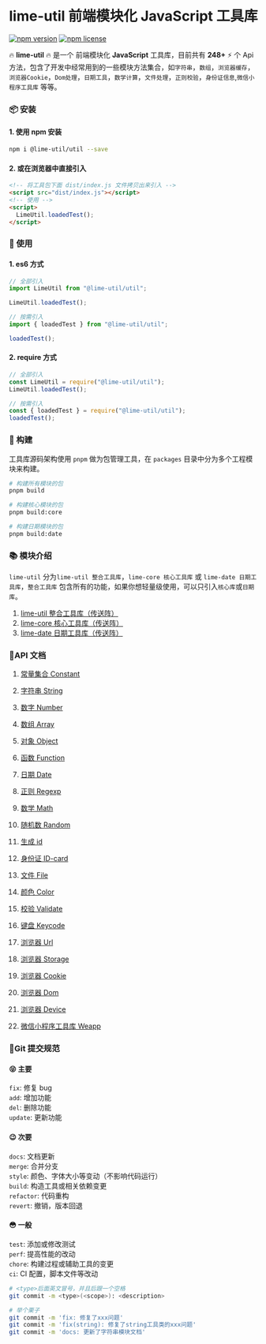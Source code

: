 # lime-util 前端模块化 JavaScript 工具库

[![npm version](https://img.shields.io/npm/v/xe-utils.svg?style=flat-square)](https://github.com/qq575792372/lime-util)
[![npm license](https://img.shields.io/github/license/mashape/apistatus.svg)](LICENSE)

🔥 **lime-util** 🔥 是一个 前端模块化 **JavaScript** 工具库，目前共有 **248+** ⚡️ 个 Api
方法，包含了开发中经常用到的一些模块方法集合，如`字符串`，`数组`，`浏览器缓存`，`浏览器Cookie`，`Dom处理`，`日期工具`，`数学计算`，`文件处理`，`正则校验`，`身份证信息`,`微信小程序工具库`
等等。

### 📦 安装

#### 1. 使用 npm 安装

```bash
npm i @lime-util/util --save
```

#### 2. 或在浏览器中直接引入

```html
<!-- 将工具包下面 dist/index.js 文件拷贝出来引入 -->
<script src="dist/index.js"></script>
<!-- 使用 -->
<script>
  LimeUtil.loadedTest();
</script>
```

### 🎨 使用

#### 1. es6 方式

```javascript
// 全部引入
import LimeUtil from "@lime-util/util";

LimeUtil.loadedTest();

// 按需引入
import { loadedTest } from "@lime-util/util";

loadedTest();
```

#### 2. require 方式

```javascript
// 全部引入
const LimeUtil = require("@lime-util/util");
LimeUtil.loadedTest();

// 按需引入
const { loadedTest } = require("@lime-util/util");
loadedTest();
```

### 🔨 构建

工具库源码架构使用 `pnpm` 做为包管理工具，在 `packages` 目录中分为多个工程模块来构建。

```bash
# 构建所有模块的包
pnpm build

# 构建核心模块的包
pnpm build:core

# 构建日期模块的包
pnpm build:date
```

### 📚 模块介绍

`lime-util` 分为`lime-util 整合工具库`，`lime-core 核心工具库` 或 `lime-date 日期工具库`，`整合工具库`
包含所有的功能，如果你想轻量级使用，可以只引入`核心库`或`日期库`。

1. [lime-util 整合工具库（传送阵）](https://github.com/qq575792372/lime-util)
2. [lime-core 核心工具库（传送阵）](https://github.com/qq575792372/lime-util/tree/master/packages/core)
3. [lime-date 日期工具库（传送阵）](https://github.com/qq575792372/lime-util/tree/master/packages/date)

### 📝API 文档

1. [常量集合 Constant](https://github.com/qq575792372/lime-util/blob/master/doc/constants.md)

2. [字符串 String](https://github.com/qq575792372/lime-util/blob/master/doc/string.md)

3. [数字 Number](https://github.com/qq575792372/lime-util/blob/master/doc/number.md)
4. [数组 Array](https://github.com/qq575792372/lime-util/blob/master/doc/array.md)
5. [对象 Object](https://github.com/qq575792372/lime-util/blob/master/doc/object.md)
6. [函数 Function](https://github.com/qq575792372/lime-util/blob/master/doc/function.md)
7. [日期 Date](https://github.com/qq575792372/lime-util/blob/master/doc/date.md)
8. [正则 Regexp](https://github.com/qq575792372/lime-util/blob/master/doc/regexp.md)
9. [数学 Math](https://github.com/qq575792372/lime-util/blob/master/doc/math.md)

10. [随机数 Random](https://github.com/qq575792372/lime-util/blob/master/doc/random.md)
11. [生成 id](https://github.com/qq575792372/lime-util/blob/master/doc/id.md)
13. [身份证 ID-card](https://github.com/qq575792372/lime-util/blob/master/doc/ID-card.md)

14. [文件 File](https://github.com/qq575792372/lime-util/blob/master/doc/file.md)

15. [颜色 Color](https://github.com/qq575792372/lime-util/blob/master/doc/color.md)

16. [校验 Validate](https://github.com/qq575792372/lime-util/blob/master/doc/validate.md)

17. [键盘 Keycode](https://github.com/qq575792372/lime-util/blob/master/doc/keycode.md)

18. [浏览器 Url](https://github.com/qq575792372/lime-util/blob/master/doc/browser-url.md)
19. [浏览器 Storage](https://github.com/qq575792372/lime-util/blob/master/doc/browser-storage.md)
20. [浏览器 Cookie](https://github.com/qq575792372/lime-util/blob/master/doc/browser-cookie.md)
21. [浏览器 Dom](https://github.com/qq575792372/lime-util/blob/master/doc/browser-dom.md)
22. [浏览器 Device](https://github.com/qq575792372/lime-util/blob/master/doc/browser-device.md)

23. [微信小程序工具库 Weapp](https://github.com/qq575792372/lime-util/blob/master/doc/weapp.md)

### 🔖Git 提交规范

#### 😝 主要

`fix`: 修复 bug  
`add`: 增加功能  
`del`: 删除功能  
`update`: 更新功能

#### 😉 次要

`docs`: 文档更新  
`merge`: 合并分支  
`style`: 颜色、字体大小等变动（不影响代码运行）  
`build`: 构造工具或相关依赖变更  
`refactor`: 代码重构  
`revert`: 撤销，版本回退

#### 😳 一般

`test`: 添加或修改测试  
`perf`: 提高性能的改动  
`chore`: 构建过程或辅助工具的变更  
`ci`: CI 配置，脚本文件等改动

```bash
# <type>后面英文冒号，并且后跟一个空格
git commit -m <type>(<scope>): <description>

# 举个栗子
git commit -m 'fix: 修复了xxx问题'
git commit -m 'fix(string): 修复了string工具类的xxx问题'
git commit -m 'docs: 更新了字符串模块文档'
```
